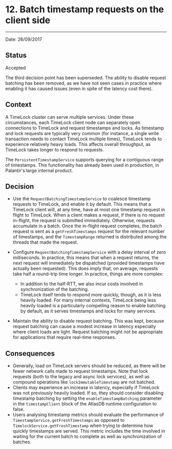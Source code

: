 # 12. Batch timestamp requests on the client side
*************************************************

Date: 26/09/2017

## Status

Accepted

The third decision point has been superseded. The ability to disable request batching has been removed, as we
have not seen cases in practice where enabling it has caused issues (even in spite of the latency cost there).

## Context

A TimeLock cluster can serve multiple services. Under these circumstances, each TimeLock client node can separately
open connections to TimeLock and request timestamps and locks. As timestamp and lock requests are typically very common
(for instance, a single write transaction needs to contact TimeLock multiple times), TimeLock tends to experience
relatively heavy loads. This affects overall throughput, as TimeLock takes longer to respond to requests.

The `PersistentTimestampService` supports querying for a contiguous range of timestamps. This functionality has
already been used in production, in Palantir's large internal product.

## Decision

- Use the `RequestBatchingTimestampService` to coalesce timestamp requests to TimeLock, and enable it by default.
  This means that a TimeLock client will, at any time, have at most one timestamp request in flight to TimeLock.
  When a client makes a request, if there is no request in-flight, the request is submitted immediately.
  Otherwise, requests accumulate in a batch. Once the in-flight request completes, the batch request is sent as a
  `getFreshTimestamps` request for the relevant number of timestamps, and the `TimestampRange` returned is distributed
  among the threads that made the request.
- Configure `RequestBatchingTimestampService` with a delay interval of zero milliseconds. In practice, this means that
  when a request returns, the next request will immediately be dispatched (provided timestamps have actually been
  requested). This does imply that, on average, requests take half a round-trip time longer. In practice, things
  are more complex:

  - In addition to the half-RTT, we also incur costs involved in synchronization of the batching.
  - TimeLock itself tends to respond more quickly, though, as it is less heavily loaded. For many internal contexts,
    TimeLock being less heavily loaded is a particularly compelling reason to enable batching by default, as it
    serves timestamps and locks for many services.

- Maintain the ability to disable request batching. This was kept, because request batching can cause a modest
  increase in latency especially where client loads are light. Request batching might not be appropriate for 
  applications that require real-time responses.

## Consequences

- Generally, load on TimeLock servers should be reduced, as there will be fewer network calls made to request 
  timestamps. Note that lock requests (both to the legacy and async lock services), as well as compound 
  operations like `lockImmutableTimestamp` are not batched.
- Clients may experience an increase in latency, especially if TimeLock was not previously heavily loaded.
  If so, they should consider disabling timestamp batching by setting the `enableTimestampBatching` parameter in the
  `timestampClient` block of the AtlasDB runtime configuration to false.
- Users analysing timestamp metrics should evaluate the performance of `TimestampService.getFreshTimestamps` as opposed
  to `TimelockService.getFreshTimestamp` when trying to determine how quickly timestamps are served. This metric
  includes the time involved in waiting for the current batch to complete as well as synchronization of batches.

